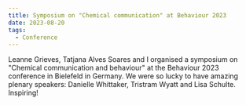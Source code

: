 ```yaml
---
title: Symposium on "Chemical communication" at Behaviour 2023
date: 2023-08-20
tags:
  - Conference
---
```


Leanne Grieves, Tatjana Alves Soares and I organised a symposium on "Chemical communication and behaviour" at the Behaviour 2023 conference in Bielefeld in Germany. We were so lucky to have amazing plenary speakers: Danielle Whittaker, Tristram Wyatt and Lisa Schulte. Inspiring!

<!--more-->